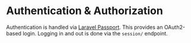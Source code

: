 # Authentication & Authorization

Authentication is handled via [Laravel Passport](https://laravel.com/docs/9.x/passport). This provides an OAuth2-based
login. Logging in and out is done via the `session/` endpoint.